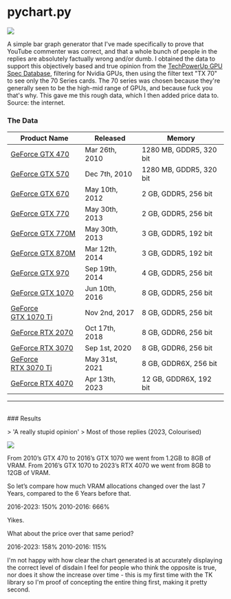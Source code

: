 # pychart.py

![](https://i.imgur.com/t34nH8d.png)

A simple bar graph generator that I've made specifically to prove that YouTube commenter was correct, and that a whole bunch of people in the replies are absolutely factually wrong and/or dumb. I obtained the data to support this objectively based and true opinion from the [TechPowerUp GPU Spec Database](https://www.techpowerup.com/gpu-specs/?mfgr=NVIDIA&mobile=No&workstation=No&igp=No&sort=released "TechPowerUp GPU Spec Database"), filtering for Nvidia GPUs, then using the filter text "TX 70" to see only the 70 Series cards. The 70 series was chosen because they're generally seen to be the high-mid range of GPUs, and because fuck you that's why. This gave me this rough data, which I then added price data to. Source: the internet.
<br>


### The Data
| **Product Name**                                                                       | **Released**   | **Memory**              |
| -------------------------------------------------------------------------------------- | -------------- | ----------------------- |
| [GeForce GTX 470](https://www.techpowerup.com/gpu-specs/geforce-gtx-470.c267)          | Mar 26th, 2010 | 1280 MB, GDDR5, 320 bit |
| [GeForce GTX 570](https://www.techpowerup.com/gpu-specs/geforce-gtx-570.c269)          | Dec 7th, 2010  | 1280 MB, GDDR5, 320 bit |
| [GeForce GTX 670](https://www.techpowerup.com/gpu-specs/geforce-gtx-670.c362)          | May 10th, 2012 | 2 GB, GDDR5, 256 bit    |
| [GeForce GTX 770](https://www.techpowerup.com/gpu-specs/geforce-gtx-770.c1856)         | May 30th, 2013 | 2 GB, GDDR5, 256 bit    |
| [GeForce GTX 770M](https://www.techpowerup.com/gpu-specs/geforce-gtx-770m.c2129)       | May 30th, 2013 | 3 GB, GDDR5, 192 bit    |
| [GeForce GTX 870M](https://www.techpowerup.com/gpu-specs/geforce-gtx-870m.c2535)       | Mar 12th, 2014 | 3 GB, GDDR5, 192 bit    |
| [GeForce GTX 970](https://www.techpowerup.com/gpu-specs/geforce-gtx-970.c2620)         | Sep 19th, 2014 | 4 GB, GDDR5, 256 bit    |
| [GeForce GTX 1070](https://www.techpowerup.com/gpu-specs/geforce-gtx-1070.c2840)       | Jun 10th, 2016 | 8 GB, GDDR5, 256 bit    |
| [GeForce GTX 1070 Ti](https://www.techpowerup.com/gpu-specs/geforce-gtx-1070-ti.c3010) | Nov 2nd, 2017  | 8 GB, GDDR5, 256 bit    |
| [GeForce RTX 2070](https://www.techpowerup.com/gpu-specs/geforce-rtx-2070.c3252)       | Oct 17th, 2018 | 8 GB, GDDR6, 256 bit    |
| [GeForce RTX 3070](https://www.techpowerup.com/gpu-specs/geforce-rtx-3070.c3674)       | Sep 1st, 2020  | 8 GB, GDDR6, 256 bit    |
| [GeForce RTX 3070 Ti](https://www.techpowerup.com/gpu-specs/geforce-rtx-3070-ti.c3675) | May 31st, 2021 | 8 GB, GDDR6X, 256 bit   |
| [GeForce RTX 4070](https://www.techpowerup.com/gpu-specs/geforce-rtx-4070.c3924)       | Apr 13th, 2023 | 12 GB, GDDR6X, 192 bit  |

------------

<br>
### Results
<p>
> 'A really stupid opinion'
> Most of those replies (2023, Colourised)


![](https://i.imgur.com/mkseWtb.png)

From 2010’s GTX 470 to 2016’s GTX 1070 we went from 1.2GB to 8GB of VRAM. From 2016’s GTX 1070 to 2023’s RTX 4070 we went from 8GB to 12GB of VRAM. 

So let’s compare how much VRAM allocations changed over the last 7 Years, compared to the 6 Years before that. 

2016-2023: 150%
2010-2016: 666%

Yikes. 

What about the price over that same period?

2016-2023: 158%
2010-2016: 115%

I'm not happy with how clear the chart generated is at accurately displaying the correct level of disdain I feel for people who think the opposite is true, nor does it show the increase over time - this is my first time with the TK library so I'm proof of concepting the entire thing first, making it pretty second. 
